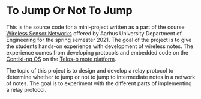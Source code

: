 # To Jump Or Not To Jump


This is the source code for a mini-project written as a part of the course [Wireless Sensor Networks](https://kursuskatalog.au.dk/da/course/75449/wireless-sensor-networks) offered by Aarhus University Department of Engineering for the spring semester 2021. The goal of the project is to give the students hands-on experience with development of wireless notes. The experience comes from developing protocols and embedded code on the [Contiki-ng OS](https://github.com/contiki-ng/contiki-ng) on the [Telos-b mote platform](https://www.willow.co.uk/TelosB_Datasheet.pdf).

The topic of this project is to design and develop a relay protocol to determine whether to jump or not to jump to intermediate notes in a network of notes.
The goal is to experiment with the different parts of implementing a relay protocol.
